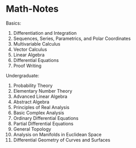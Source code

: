 # Math-Notes

Basics:
1. Differentiation and Integration
2. Sequences, Series, Parametrics, and Polar Coordinates
3. Multivariable Calculus
4. Vector Calculus
5. Linear Algebra
6. Differential Equations
7. Proof Writing

Undergraduate:
1. Probability Theory
2. Elementary Number Theory
3. Advanced Linear Algebra
4. Abstract Algebra
5. Principles of Real Analysis
6. Basic Complex Analysis
7. Ordinary Differential Equations
8. Partial Differential Equations
9. General Topology
10. Analysis on Manifolds in Euclidean Space
11. Differential Geometry of Curves and Surfaces

    









